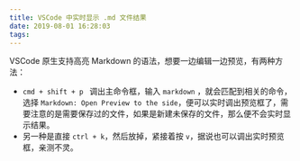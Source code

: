 ```yaml
---
title: VSCode 中实时显示 .md 文件结果
date: 2019-08-01 16:28:03
tags:
---
```


VSCode 原生支持高亮 Markdown 的语法，想要一边编辑一边预览，有两种方法：
- ```cmd + shift + p ``` 调出主命令框，输入 ```markdown``` ，就会匹配到相关的命令，选择 ```Markdown: Open Preview to the side```，便可以实时调出预览框了，需要注意的是需要保存过的文件，如果是新建未保存的文件，那么便不会实时显示结果。
- 另一种是直接 ```ctrl + k```，然后放掉，紧接着按 ```v```，据说也可以调出实时预览框，亲测不灵。

